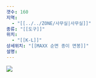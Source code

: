 ```yaml
---
갯수: 160
지역:
  - "[[../../ZONE/사무실|사무실]]"
종류: "[[도구]]"
위치:
  - "[[K-L]]"
상세위치: "[[MAXX 순면 종이 면봉]]"
설명:
---
```


![](http://192.168.50.22/devices/241116_IMG_0003.jpg)
